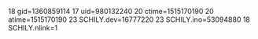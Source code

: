 18 gid=1360859114
17 uid=980132240
20 ctime=1515170190
20 atime=1515170190
23 SCHILY.dev=16777220
23 SCHILY.ino=53094880
18 SCHILY.nlink=1
